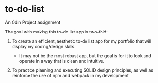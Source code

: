 # to-do-list

An Odin Project assignment

The goal with making this to-do list app is two-fold:

1) To create an efficient, aesthetic to-do list app for my portfolio that will display my coding/design skills.
   * It may not be the most robust app, but the goal is for it to look and operate in a way that is clean and intuitive.

2) To practice planning and executing SOLID design principles, as well as reinforce the use of npm and webpack in my development.
